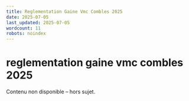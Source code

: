 ```yaml
---
title: Reglementation Gaine Vmc Combles 2025
date: 2025-07-05
last_updated: 2025-07-05
wordcount: 11
robots: noindex
---
```


# reglementation gaine vmc combles 2025

Contenu non disponible – hors sujet.
